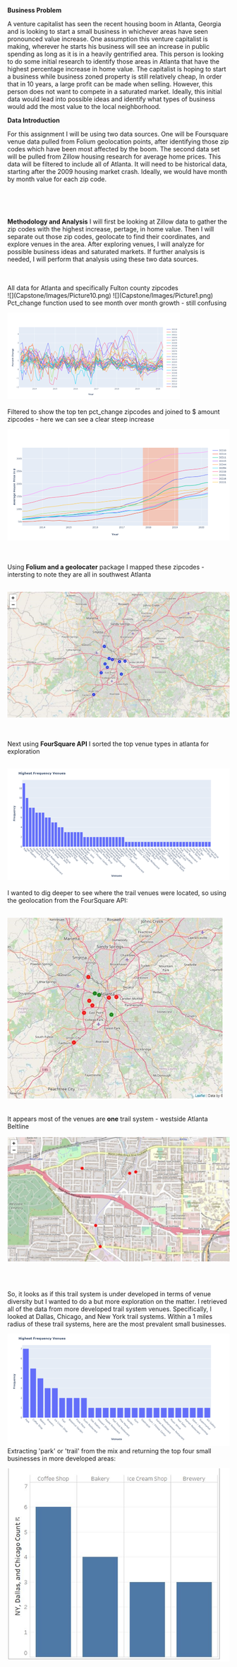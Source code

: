 

**Business Problem** 


  A venture capitalist has seen the recent housing boom in Atlanta, Georgia and is looking to start a small business in whichever areas have seen pronounced value increase. One assumption this venture capitalist is making, wherever he starts his business will see an increase in public spending as long as it is in a heavily gentrified area. This person is looking to do some initial research to identify those areas in Atlanta that have the highest percentage increase in home value. 
The capitalist is hoping to start a business while business zoned property is still relatively cheap, In order that in 10 years, a large profit can be made when selling. However, this person does not want to compete in a saturated market. Ideally, this initial data would lead into possible ideas and identify what types of business would add the most value to the local neighborhood. 

**Data Introduction**

For this assignment I will be using two data sources. One will be Foursquare venue data pulled from Folium geolocation points, after identifying those zip codes which have been most affected by the boom. The second data set will be pulled from Zillow housing research for average home prices. This data will be filtered to include all of Atlanta. It will need to be historical data, starting after the 2009 housing market crash. Ideally, we would have month by month value for each zip code. 

</br>
</br>
</br>

**Methodology and Analysis** 
I will first be looking at Zillow data to gather the zip codes with the highest increase, pertage, in home value. Then I will separate out those zip codes, geolocate to find their coordinates, and explore venues in the area. After exploring venues, I will analyze for possible business ideas and saturated markets. If further analysis is needed, I will perform that analysis using these two data sources.


</br>
</br>
All data for Atlanta and specifically Fulton county zipcodes

</br>
![](Capstone/Images/Picture10.png)
![](Capstone/Images/Picture1.png)

</br>
Pct_change function used to see month over month growth - still confusing

![](Capstone/Images/Picture2.png)
</br>
</br>
Filtered to show the top ten pct_change zipcodes and joined to $ amount zipcodes - here we can see a clear steep increase

![](Capstone/Images/Picture3.png)

</br>
</br>
Using <b>Folium and a geolocater</b> package I mapped these zipcodes - intersting to note they are all in southwest Atlanta

</br>
</br>

![](Capstone/Images/Picture4.png)

</br>
</br>
Next using <b>FourSquare API</b> I sorted the top venue types in atlanta for exploration
</br>
</br>

![](Capstone/Images/Picture5.png)
</br>
</br>
I wanted to dig deeper to see where the trail venues were located, so using the geolocation from the FourSquare API:
</br>
</br>

![](Capstone/Images/Picture6.png)

</br>
It appears most of the venues are <b>one</b> trail system - westside Atlanta Beltline
</br>

![](Capstone/Images/Picture7.png)

</br>
</br>

So, it looks as if this trail system is  under developed in terms of venue diversity but I wanted to do a but more exploration on the matter. I retrieved all of the data from more developed trail system venues. Specifically, I looked at Dallas, Chicago, and New York trail systems. Within a 1 miles radius of these trail systems, here are the most prevalent small businesses. 
</br>

![](Capstone/Images/Picture8.png)
</br>
Extracting 'park' or 'trail' from the mix and returning the top four small businesses in more developed areas:

![](Capstone/Images/Picture9.png)
